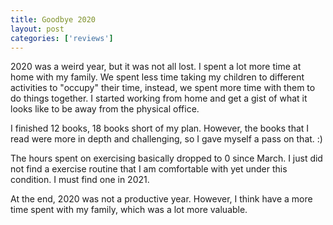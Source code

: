 ```yaml
---
title: Goodbye 2020
layout: post
categories: ['reviews']
---
```

2020 was a weird year, but it was not all lost. I spent a lot more time at home with my family. We spent less time taking my children to different activities to "occupy" their time, instead, we spent more time with them to do things together. I started working from home and get a gist of what it looks like to be away from the physical office. 

I finished 12 books, 18 books short of my plan. However, the books that I read were more in depth and challenging, so I gave myself a pass on that. :) 

The hours spent on exercising basically dropped to 0 since March. I just did not find a exercise routine that I am comfortable with yet under this condition. I must find one in 2021. 

At the end, 2020 was not a productive year. However, I think have a more time spent with my family, which was a lot more valuable. 
